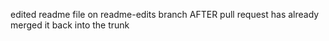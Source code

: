 edited readme file on readme-edits branch AFTER pull request has already merged it back into the trunk
